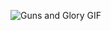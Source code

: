 ![Guns and Glory GIF](https://user-images.githubusercontent.com/86918376/206220417-a61006a4-0c61-406a-b2ea-c954d94774ab.gif)
